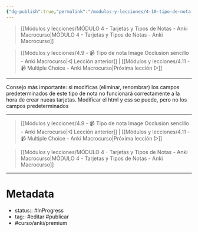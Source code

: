 ```yaml
---
{"dg-publish":true,"permalink":"/modulos-y-lecciones/4-10-tipo-de-nota-image-occlusion-avanzado-anki-macrocurso/","noteIcon":"","updated":"2024-05-22T14:14:01.887+02:00"}
---
```



> [[Módulos y lecciones/MÓDULO 4 - Tarjetas y Tipos de Notas - Anki Macrocurso\|MÓDULO 4 - Tarjetas y Tipos de Notas - Anki Macrocurso]]

> [[Módulos y lecciones/4.9 - 📹 Tipo de nota Image Occlusion sencillo - Anki Macrocurso\|◁ Lección anterior]] | [[Módulos y lecciones/4.11 - 📹 Multiple Choice - Anki Macrocurso\|Próxima lección ▷]]

---

Consejo más importante: si modificas (eliminar, renombrar) los campos predeterminados de este tipo de nota no funcionará correctamente a la hora de crear nueas tarjetas. Modificar el html y css se puede, pero no los campos predeterminados


---

> [[Módulos y lecciones/4.9 - 📹 Tipo de nota Image Occlusion sencillo - Anki Macrocurso\|◁ Lección anterior]] | [[Módulos y lecciones/4.11 - 📹 Multiple Choice - Anki Macrocurso\|Próxima lección ▷]]

> [[Módulos y lecciones/MÓDULO 4 - Tarjetas y Tipos de Notas - Anki Macrocurso\|MÓDULO 4 - Tarjetas y Tipos de Notas - Anki Macrocurso]]

---

# Metadata
- status:: #InProgress  
- tag:: #editar #publicar 
- #curso/anki/premium 